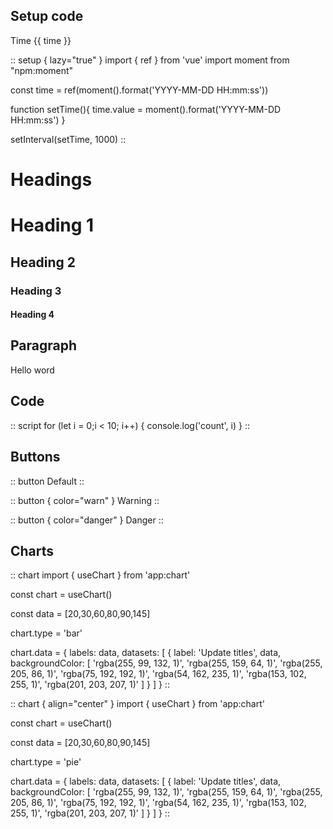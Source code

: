 ## Setup code

Time {{ time }}

:: setup { lazy="true" }
import { ref } from 'vue'
import moment from "npm:moment"

const time = ref(moment().format('YYYY-MM-DD HH:mm:ss'))

function setTime(){
    time.value = moment().format('YYYY-MM-DD HH:mm:ss')
}

setInterval(setTime, 1000)
::
 
# Headings

# Heading 1

## Heading 2

### Heading 3

#### Heading 4
 
## Paragraph

Hello word
 
## Code

:: script
for (let i = 0;i < 10; i++) {
    console.log('count', i)
}
::

 
## Buttons

:: button
    Default
::

:: button { color="warn" }
    Warning
::

:: button { color="danger" }
    Danger
::
 
## Charts
 
:: chart
import { useChart } from 'app:chart'

const chart = useChart()

const data = [20,30,60,80,90,145]

chart.type = 'bar'

chart.data = {
    labels: data,
    datasets: [
        {
            label: 'Update titles',
            data,
            backgroundColor: [
                'rgba(255, 99, 132, 1)',
                'rgba(255, 159, 64, 1)',
                'rgba(255, 205, 86, 1)',
                'rgba(75, 192, 192, 1)',
                'rgba(54, 162, 235, 1)',
                'rgba(153, 102, 255, 1)',
                'rgba(201, 203, 207, 1)'
            ]
        }
    ]
}
::



:: chart {
    align="center"
}
import { useChart } from 'app:chart'

const chart = useChart()

const data = [20,30,60,80,90,145]

chart.type = 'pie'

chart.data = {
    labels: data,
    datasets: [
        {
            label: 'Update titles',
            data,
            backgroundColor: [
                'rgba(255, 99, 132, 1)',
                'rgba(255, 159, 64, 1)',
                'rgba(255, 205, 86, 1)',
                'rgba(75, 192, 192, 1)',
                'rgba(54, 162, 235, 1)',
                'rgba(153, 102, 255, 1)',
                'rgba(201, 203, 207, 1)'
            ]
        }
    ]
}
::

